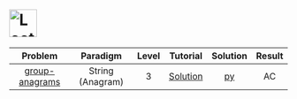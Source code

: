 # [<img align="center" height="50" src="https://assets.leetcode.com/static_assets/public/webpack_bundles/images/logo-dark.e99485d9b.svg" alt="LeetCode Home">](https://leetcode.com/)

|                             Problem                             |     Paradigm     | Level |                              Tutorial                              |         Solution          | Result |
| :-------------------------------------------------------------: | :--------------: | :---: | :----------------------------------------------------------------: | :-----------------------: | :----: |
| [group-anagrams](https://leetcode.com/problems/group-anagrams/) | String (Anagram) |   3   | [Solution](https://leetcode.com/problems/group-anagrams/solution/) | [py](./Group_Anagrams.py) |   AC   |
